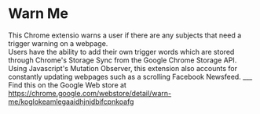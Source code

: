 # Warn Me
This Chrome extensio warns a user if there are any subjects that need a trigger warning on a webpage.  
Users have the ability to add their own trigger words which are stored through Chrome's Storage Sync from the Google Chrome Storage API.  
Using Javascript's Mutation Observer, this extension also accounts for constantly updating webpages such as a scrolling Facebook Newsfeed.  ___
Find this on the Google Web store at https://chrome.google.com/webstore/detail/warn-me/koglokeamlegaaidhjnjdbifcpnkoafg
